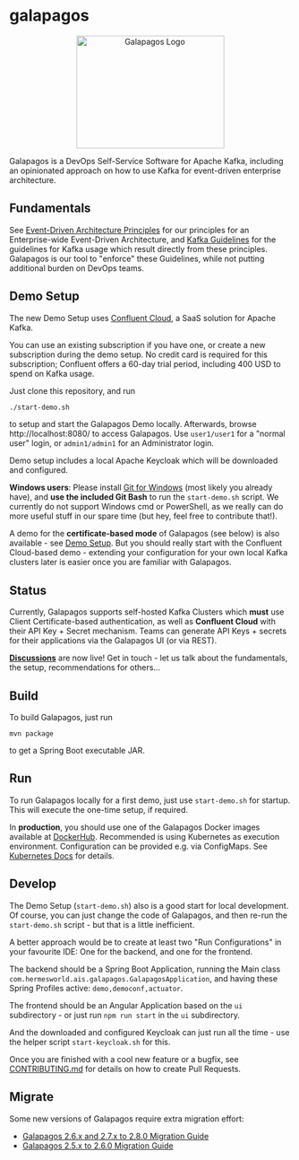 # galapagos

<p align="center">
<img alt="Galapagos Logo" src="./logo/logo.svg" width="264" height="201">
</p>

Galapagos is a DevOps Self-Service Software for Apache Kafka, including an opinionated approach on how to use Kafka for
event-driven enterprise architecture.

## Fundamentals

See [Event-Driven Architecture Principles](event_driven_architecture_principles.md) for our principles for an
Enterprise-wide Event-Driven Architecture, and [Kafka Guidelines](kafka_guidelines.md) for the guidelines for Kafka
usage which result directly from these principles. Galapagos is our tool to "enforce" these Guidelines, while not
putting additional burden on DevOps teams.

## Demo Setup

The new Demo Setup uses [Confluent Cloud](https://www.confluent.io/confluent-cloud/), a SaaS solution for Apache Kafka.

You can use an existing subscription if you have one, or create a new subscription during the demo setup.
No credit card is required for this subscription; Confluent offers a 60-day trial period, including 400 USD to
spend on Kafka usage.

Just clone this repository, and run

```bash
./start-demo.sh
```

to setup and start the Galapagos Demo locally. Afterwards, browse http://localhost:8080/ to access Galapagos.
Use `user1/user1` for a "normal user" login, or `admin1/admin1` for an Administrator login.

Demo setup includes a local Apache Keycloak which will be downloaded and configured.

**Windows users**: Please install [Git for Windows](https://git-scm.com/download/win) (most likely you already have),
and **use the included Git Bash** to run the `start-demo.sh` script. We currently do not support Windows cmd or
PowerShell, as we really can do more useful stuff in our spare time (but hey, feel free to contribute that!).

A demo for the **certificate-based mode** of Galapagos (see below) is also available -
see [Demo Setup](./docs/Demo%20Setup.md).
But you should really start with the Confluent Cloud-based demo - extending your configuration for your own local Kafka
clusters later is easier once you are familiar with Galapagos.

## Status

Currently, Galapagos supports self-hosted Kafka Clusters which **must** use Client Certificate-based authentication, as
well as **Confluent Cloud** with their API Key + Secret mechanism. Teams can generate API Keys + secrets for their
applications via the Galapagos UI (or via REST).

**[Discussions](https://github.com/HermesGermany/galapagos/discussions)** are now live! Get in touch - let us talk about
the fundamentals, the setup, recommendations for others...

## Build

To build Galapagos, just run

```
mvn package
```

to get a Spring Boot executable JAR.

## Run

To run Galapagos locally for a first demo, just use `start-demo.sh` for startup. This will execute the one-time setup,
if required.

In **production**, you should use one of the Galapagos Docker images available
at [DockerHub](https://hub.docker.com/r/hermesgermany/galapagos/tags). Recommended is using Kubernetes as execution
environment. Configuration can be provided e.g. via ConfigMaps. See
[Kubernetes Docs](docs/Kubernetes.md) for details.

## Develop

The Demo Setup (`start-demo.sh`) also is a good start for local development. Of course, you can just change the code of
Galapagos, and then re-run the `start-demo.sh` script - but that is a little inefficient.

A better approach would be to create at least two "Run Configurations" in your favourite IDE: One for the backend, and
one for the frontend.

The backend should be a Spring Boot Application, running the Main class
`com.hermesworld.ais.galapagos.GalapagosApplication`, and having these Spring Profiles active: `demo,democonf,actuator`.

The frontend should be an Angular Application based on the `ui` subdirectory - or just run `npm run start` in the `ui`
subdirectory.

And the downloaded and configured Keycloak can just run all the time - use the helper script `start-keycloak.sh` for
this.

Once you are finished with a cool new feature or a bugfix, see [CONTRIBUTING.md](./CONTRIBUTING.md) for details on how
to create Pull Requests.

## Migrate

Some new versions of Galapagos require extra migration effort:

* [Galapagos 2.6.x and 2.7.x to 2.8.0 Migration Guide](./docs/Migration%20Guide%202.8.md)
* [Galapagos 2.5.x to 2.6.0 Migration Guide](./docs/Migration%20Guide%202.6.md)
